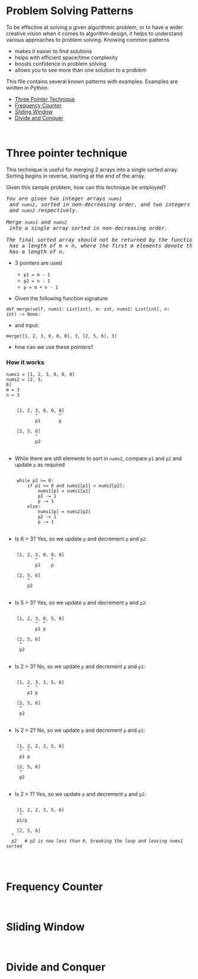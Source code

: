 # Problem Solving Patterns

To be effective at solving a given algorithmic problem, or to have a wider creative vision when it comes to algorithm design, it helps to understand various approaches to problem solving. Knowing common patterns

- makes it easier to find solutions
- helps with efficient space/time complexity
- boosts confidence in problem solving
- allows you to see more than one solution to a problem

This file contains several known patterns with examples. Examples are written in Python.

- [Three Pointer Technique](#three-pointer-technique)
- [Frequency Counter](#frequency-counter)
- [Sliding Window](#sliding-window)
- [Divide and Conquer](#divide-and-conquer)

</br>

# Three pointer technique

This technique is useful for merging 2 arrays into a single sorted array. Sorting begins in reverse, starting at the end of the array.

Given this sample problem, how can this technique be employed?

<pre>
<i>You are given two integer arrays <code>nums1</code> and <code>nums2</code>, sorted in non-decreasing order, and two integers m and n, representing the number of elements in <code>nums1</code> and <code>nums2</code> respectively.</i>

<i>Merge <code>nums1</code> and <code>nums2</code> into a single array sorted in non-decreasing order.</i>

<i>The final sorted array should not be returned by the function, but instead be stored inside the array <code>nums1</code>. To accommodate this, <code>nums1</code> has a length of m + n, where the first m elements denote the elements that should be merged, and the last n elements are set to 0 and should be ignored. <code>nums2</code> has a length of n.</i>
</pre>

- 3 pointers are used

  - <code>p1 = m - 1</code>
  - <code>p2 = n - 1</code>
  - <code>p = m + n - 1</code>

- Given the following function signature:

<code>def merge(self, nums1: List[int], m: int, nums2: List[int], n: int) -> None:</code>

- and input:

<code>merge([1, 2, 3, 0, 0, 0], 3, [2, 5, 6], 3)</code>

- how can we use these pointers?

### How it works

<code>nums1 = [1, 2, 3, 0, 0, 0]</code></br>
<code>nums2 = [2, 5, 6]</code></br>
<code>m = 3</code></br>
<code>n = 3</code></br>

<pre>
<code>
    [1, 2, 3, 0, 0, 0]
           ^        ^
           p1       p

    [2, 5, 6]
           ^
           p2
</code>
</pre>

- While there are still elements to sort in <code>nums2</code>, compare <code>p1</code> and <code>p2</code> and update <code>p</code> as required

<pre>
<code>
    while p2 >= 0:
        if p1 >= 0 and nums1[p1] > nums2[p2]:
            nums1[p] = nums1[p1]
            p1 -= 1
            p -= 1
        else:
            nums1[p] = nums2[p2]
            p2 -= 1
            p -= 1 
</code>
</pre>

- Is 6 > 3? Yes, so we update <code>p</code> and decrement <code>p</code> and <code>p2</code>:

<pre>
<code>
    [1, 2, 3, 0, 0, 6]
           ^     ^
           p1    p

    [2, 5, 6]
        ^
        p2
</code>
</pre>

- Is 5 > 3? Yes, so we update <code>p</code> and decrement <code>p</code> and <code>p2</code>:

<pre>
<code>
    [1, 2, 3, 0, 5, 6]
           ^  ^
           p1 p

    [2, 5, 6]
     ^
     p2
</code>
</pre>

- Is 2 > 3? No, so we update <code>p</code> and decrement <code>p</code> and <code>p1</code>:

<pre>
<code>
    [1, 2, 3, 3, 5, 6]
        ^  ^
        p1 p

    [2, 5, 6]
     ^
     p2
</code>
</pre>

- Is 2 > 2? No, so we update <code>p</code> and decrement <code>p</code> and <code>p1</code>:

<pre>
<code>
    [1, 2, 2, 3, 5, 6]
     ^  ^
     p1 p

    [2, 5, 6]
     ^
     p2
</code>
</pre>

- Is 2 > 1? Yes, so we update <code>p</code> and decrement <code>p</code> and <code>p2</code>:

<pre>
<code>
    [1, 2, 2, 3, 5, 6]
     ^
    p1/p

    [2, 5, 6]
  ^
  p2   <i># p2 is now less than 0, breaking the loop and leaving nums1 sorted</i>
</code>
</pre>

</br>

# Frequency Counter

</br>

# Sliding Window

</br>

# Divide and Conquer
